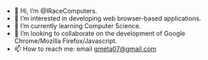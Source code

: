 - 👋 Hi, I’m @IRaceComputers.
- 👀 I’m interested in developing web browser-based applications.
- 🌱 I’m currently learning Computer Science.
- 💞️ I’m looking to collaborate on the development of Google Chrome/Mozilla Firefox/Javascript.
- 📫 How to reach me: email gmeta07@gmail.com
